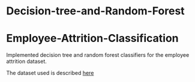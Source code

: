 # Decision-tree-and-Random-Forest

# Employee-Attrition-Classification
Implemented decision tree and random forest classifiers for the employee attrition dataset.

The dataset used is described [here](https://www.kaggle.com/HRAnalyticRepository/employee-attrition-data)
